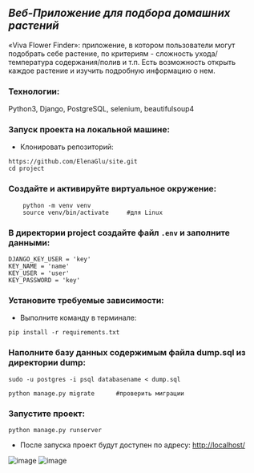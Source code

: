 ## _Веб-Приложение для подбора домашних растений_

«Viva Flower Finder»: приложение, в котором пользователи могут подобрать себе растение, по критериям - сложность ухода/температура содержания/полив и т.п.
Есть возможность открыть каждое растение и изучить подробную информацию о нем.
 
### Технологии:

Python3, Django, PostgreSQL, selenium, beautifulsoup4

### Запуск проекта на локальной машине:

- Клонировать репозиторий:
```
https://github.com/ElenaGlu/site.git
cd project
```
### Создайте и активируйте виртуальное окружение:

```
    python -m venv venv
    source venv/bin/activate     #для Linux
```
### В директории project создайте файл `.env` и заполните данными:

```
DJANGO_KEY_USER = 'key'
KEY_NAME = 'name'
KEY_USER = 'user'
KEY_PASSWORD = 'key'
```
### Установите требуемые зависимости:

- Выполните команду в терминале: 
```
pip install -r requirements.txt
```
### Наполните базу данных содержимым файла dump.sql из директории dump:

```
sudo -u postgres -i psql databasename < dump.sql

python manage.py migrate      #проверить миграции
```
### Запустите проект:

```
python manage.py runserver
```

- После запуска проект будут доступен по адресу: [http://localhost/](http://localhost/)
  
![image](https://github.com/ElenaGlu/site/assets/123466535/7a1c21aa-3852-46b3-9286-b6a058b3d4be)
![image](https://github.com/ElenaGlu/site/assets/123466535/26fcd839-5fd4-4b5f-a438-5f454fcdb899)

